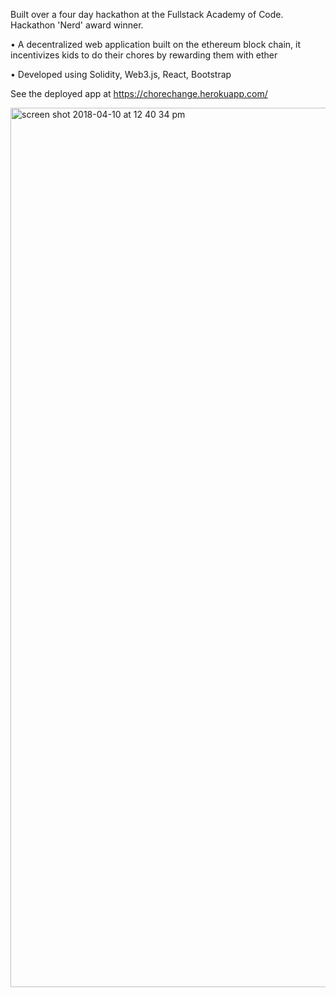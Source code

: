 Built over a four day hackathon at the Fullstack Academy of Code. Hackathon 'Nerd' award winner.

  • A decentralized web application built on the ethereum block chain, it incentivizes kids to do their chores by rewarding them with ether
  
  • Developed using Solidity, Web3.js, React, Bootstrap
  
  See the deployed app at https://chorechange.herokuapp.com/


<img width="1407" alt="screen shot 2018-04-10 at 12 40 34 pm" src="https://user-images.githubusercontent.com/29131461/38570865-da07c3cc-3cbc-11e8-9fd6-28ac2f625a0b.png">

